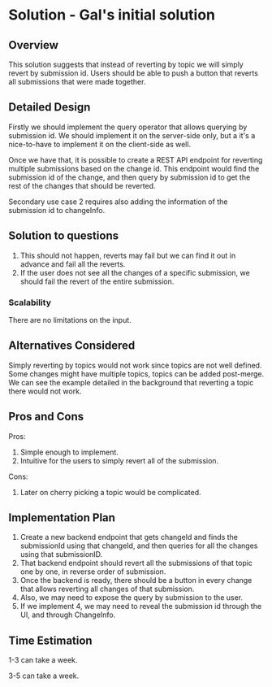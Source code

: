 # Solution - Gal's initial solution

## <a id="overview"> Overview

This solution suggests that instead of reverting by topic we will simply revert
by submission id. Users should be able to push a button that reverts all
submissions that were made together.

## <a id="detailed-design"> Detailed Design

Firstly we should implement the query operator that allows querying by
submission id. We should implement it on the server-side only, but a it's a
nice-to-have to implement it on the client-side as well.

Once we have that, it is possible to create a REST API endpoint for reverting
multiple submissions based on the change id. This endpoint would find the
submission id of the change, and then query by submission id to get the rest
of the changes that should be reverted.

Secondary use case 2 requires also adding the information of the submission id
to changeInfo.

## <a id="solution-to-questions"> Solution to questions

1. This should not happen, reverts may fail but we can find it out in advance
and fail all the reverts.
2. If the user does not see all the changes of a specific submission, we should
fail the revert of the entire submission.

### <a id="scalability"> Scalability

There are no limitations on the input.

## <a id="alternatives-considered"> Alternatives Considered

Simply reverting by topics would not work since topics are not well defined.
Some changes might have multiple topics, topics can be added post-merge.
We can see the example detailed in the background that reverting a topic there
would not work.

## <a id="pros-and-cons"> Pros and Cons

Pros:

1. Simple enough to implement.
2. Intuitive for the users to simply revert all of the submission.

Cons:

1. Later on cherry picking a topic would be complicated.

## <a id="implementation-plan"> Implementation Plan

1. Create a new backend endpoint that gets changeId and finds the submissionId
using that changeId, and then queries for all the changes using that submissionID.
2. That backend endpoint should revert all the submissions of that topic one by
one, in reverse order of submission.
3. Once the backend is ready, there should be a button in every change that
allows reverting all changes of that submission.
4. Also, we may need to expose the query by submission to the user.
5. If we implement 4, we may need to reveal the submission id through the UI, and
through ChangeInfo.

## <a id="time-estimation"> Time Estimation

1-3 can take a week.

3-5 can take a week.

